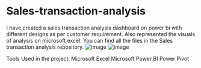 # Sales-transaction-analysis
I have created a sales transaction analysis dashboard on power bi with different designs as per customer requirement.
Also represented the visuals of analysis on microsoft excel.
You can find all the files in the Sales transaction analysis repository.
![image](https://user-images.githubusercontent.com/92555446/182907820-c97f471f-ffd2-4a7b-8173-30ac555b379b.png)
![image](https://user-images.githubusercontent.com/92555446/182911472-96c01ca8-6d92-4209-a9dd-5c88f9aeb0a1.png)

Tools Used in the project:
Microsoft Excel
Microsoft Power BI
Power Pivot
